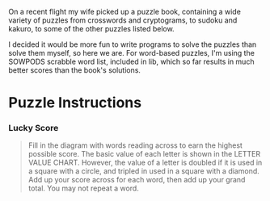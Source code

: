 On a recent flight my wife picked up a puzzle book, containing a wide variety of puzzles from crosswords and cryptograms, to sudoku and kakuro, to some of the other puzzles listed below.

I decided it would be more fun to write programs to solve the puzzles than solve them myself, so here we are.  For word-based puzzles, I'm using the SOWPODS scrabble word list, included in lib, which so far results in much better scores than the book's solutions.

# Puzzle Instructions

### Lucky Score

> Fill in the diagram with words reading across to earn the highest possible score. The basic value of each letter is shown in the LETTER VALUE CHART. However, the value of a letter is doubled if it is used in a square with a circle, and tripled in used in a square with a diamond.  Add up your score across for each word, then add up your grand total. You may not repeat a word.
